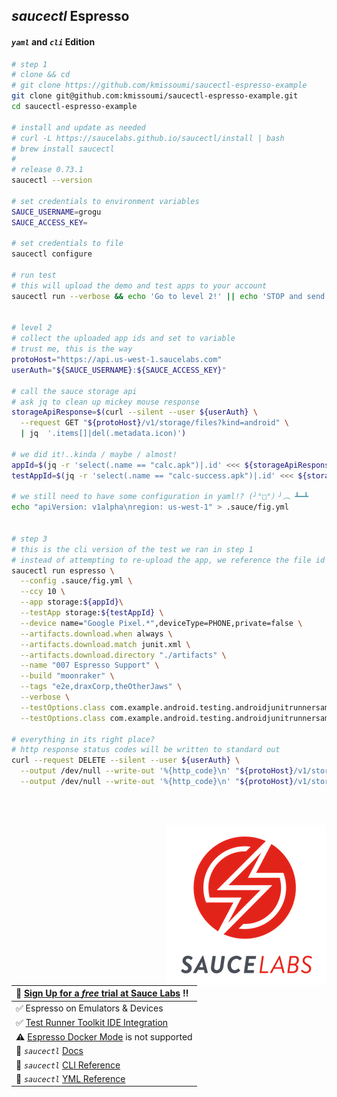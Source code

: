 ## _saucectl_ Espresso
#### _`yaml`_ and _`cli`_ Edition

```sh
# step 1
# clone && cd
# git clone https://github.com/kmissoumi/saucectl-espresso-example
git clone git@github.com:kmissoumi/saucectl-espresso-example.git
cd saucectl-espresso-example  

# install and update as needed
# curl -L https://saucelabs.github.io/saucectl/install | bash
# brew install saucectl
#
# release 0.73.1
saucectl --version  

# set credentials to environment variables
SAUCE_USERNAME=grogu
SAUCE_ACCESS_KEY=  

# set credentials to file
saucectl configure

# run test
# this will upload the demo and test apps to your account
saucectl run --verbose && echo 'Go to level 2!' || echo 'STOP and send logs!'  


# level 2
# collect the uploaded app ids and set to variable
# trust me, this is the way
protoHost="https://api.us-west-1.saucelabs.com"
userAuth="${SAUCE_USERNAME}:${SAUCE_ACCESS_KEY}"

# call the sauce storage api
# ask jq to clean up mickey mouse response
storageApiResponse=$(curl --silent --user ${userAuth} \
  --request GET "${protoHost}/v1/storage/files?kind=android" \
  | jq  '.items[]|del(.metadata.icon)')

# we did it!..kinda / maybe / almost!
appId=$(jq -r 'select(.name == "calc.apk")|.id' <<< ${storageApiResponse})
testAppId=$(jq -r 'select(.name == "calc-success.apk")|.id' <<< ${storageApiResponse})

# we still need to have some configuration in yaml!? (╯°□°）╯︵ ┻━┻
echo "apiVersion: v1alpha\nregion: us-west-1" > .sauce/fig.yml  


# step 3
# this is the cli version of the test we ran in step 1
# instead of attempting to re-upload the app, we reference the file id
saucectl run espresso \
  --config .sauce/fig.yml \
  --ccy 10 \
  --app storage:${appId}\
  --testApp storage:${testAppId} \
  --device name="Google Pixel.*",deviceType=PHONE,private=false \
  --artifacts.download.when always \
  --artifacts.download.match junit.xml \
  --artifacts.download.directory "./artifacts" \
  --name "007 Espresso Support" \
  --build "moonraker" \
  --tags "e2e,draxCorp,theOtherJaws" \
  --verbose \
  --testOptions.class com.example.android.testing.androidjunitrunnersample.CalculatorAddParameterizedTest \
  --testOptions.class com.example.android.testing.androidjunitrunnersample.CalculatorInstrumentationTest  

# everything in its right place?
# http response status codes will be written to standard out
curl --request DELETE --silent --user ${userAuth} \
  --output /dev/null --write-out '%{http_code}\n' "${protoHost}/v1/storage/files/${appId}" \
  --output /dev/null --write-out '%{http_code}\n' "${protoHost}/v1/storage/files/${testAppId}"
```


&nbsp;
<p></p>
<br>


<img style="float: right;" src="assets/logo_7.png">  



| :rocket: [Sign Up for a _free_ trial at Sauce Labs][3] :bangbang: |
|:----------------------------------------------------------------- |
| :white_check_mark: Espresso on Emulators & Devices                |
| :white_check_mark: [Test Runner Toolkit IDE Integration][2]       |
| :warning: [Espresso Docker Mode][1] is not supported              |
| :page_facing_up: _`saucectl`_ [Docs][4]                           |
| :page_facing_up: _`saucectl`_ [CLI Reference][5]                  |
| :page_facing_up: _`saucectl`_ [YML Reference][6]                  |


[1]: <https://docs.saucelabs.com/testrunner-toolkit/configuration/common-syntax/#mode>
  "Test Runner Toolkit Common Syntax"
[2]: <https://docs.saucelabs.com/testrunner-toolkit/ide-integrations/vscode>
  "Test Runner Toolkit IDE Integration w/ Visual Studio Code"
[3]: <https://saucelabs.com/sign-up>
  "Sauce Labs Free Trial!"
[4]: <https://docs.saucelabs.com/testrunner-toolkit/installation>
  "_saucectl_ Docs"
[5]: <https://docs.saucelabs.com/testrunner-toolkit/saucectl/)>
  "_saucectl_ CLI Reference"
[6]: <https://docs.saucelabs.com/testrunner-toolkit/configuration/espresso/>
  "_saucectl_ YML Reference"
